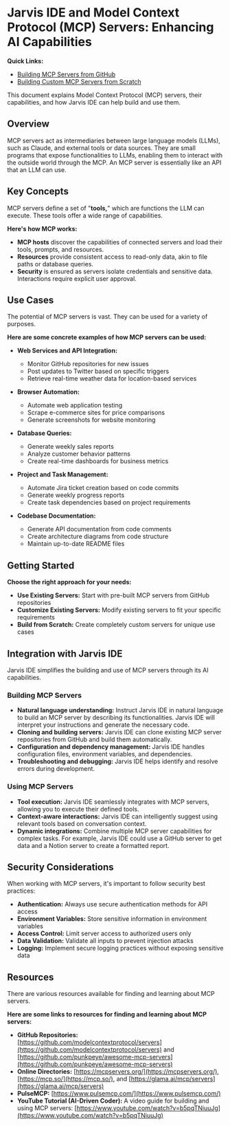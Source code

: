 # Jarvis IDE and Model Context Protocol (MCP) Servers: Enhancing AI Capabilities

**Quick Links:**

-   [Building MCP Servers from GitHub](mcp-server-from-github.md)
-   [Building Custom MCP Servers from Scratch](mcp-server-from-scratch.md)

This document explains Model Context Protocol (MCP) servers, their capabilities, and how Jarvis IDE can help build and use them.

## Overview

MCP servers act as intermediaries between large language models (LLMs), such as Claude, and external tools or data sources. They are small programs that expose functionalities to LLMs, enabling them to interact with the outside world through the MCP. An MCP server is essentially like an API that an LLM can use.

## Key Concepts

MCP servers define a set of "**tools,**" which are functions the LLM can execute. These tools offer a wide range of capabilities.

**Here's how MCP works:**

-   **MCP hosts** discover the capabilities of connected servers and load their tools, prompts, and resources.
-   **Resources** provide consistent access to read-only data, akin to file paths or database queries.
-   **Security** is ensured as servers isolate credentials and sensitive data. Interactions require explicit user approval.

## Use Cases

The potential of MCP servers is vast. They can be used for a variety of purposes.

**Here are some concrete examples of how MCP servers can be used:**

-   **Web Services and API Integration:**

    -   Monitor GitHub repositories for new issues
    -   Post updates to Twitter based on specific triggers
    -   Retrieve real-time weather data for location-based services

-   **Browser Automation:**

    -   Automate web application testing
    -   Scrape e-commerce sites for price comparisons
    -   Generate screenshots for website monitoring

-   **Database Queries:**

    -   Generate weekly sales reports
    -   Analyze customer behavior patterns
    -   Create real-time dashboards for business metrics

-   **Project and Task Management:**

    -   Automate Jira ticket creation based on code commits
    -   Generate weekly progress reports
    -   Create task dependencies based on project requirements

-   **Codebase Documentation:**
    -   Generate API documentation from code comments
    -   Create architecture diagrams from code structure
    -   Maintain up-to-date README files

## Getting Started

**Choose the right approach for your needs:**

-   **Use Existing Servers:** Start with pre-built MCP servers from GitHub repositories
-   **Customize Existing Servers:** Modify existing servers to fit your specific requirements
-   **Build from Scratch:** Create completely custom servers for unique use cases

## Integration with Jarvis IDE

Jarvis IDE simplifies the building and use of MCP servers through its AI capabilities.

### Building MCP Servers

-   **Natural language understanding:** Instruct Jarvis IDE in natural language to build an MCP server by describing its functionalities. Jarvis IDE will interpret your instructions and generate the necessary code.
-   **Cloning and building servers:** Jarvis IDE can clone existing MCP server repositories from GitHub and build them automatically.
-   **Configuration and dependency management:** Jarvis IDE handles configuration files, environment variables, and dependencies.
-   **Troubleshooting and debugging:** Jarvis IDE helps identify and resolve errors during development.

### Using MCP Servers

-   **Tool execution:** Jarvis IDE seamlessly integrates with MCP servers, allowing you to execute their defined tools.
-   **Context-aware interactions:** Jarvis IDE can intelligently suggest using relevant tools based on conversation context.
-   **Dynamic integrations:** Combine multiple MCP server capabilities for complex tasks. For example, Jarvis IDE could use a GitHub server to get data and a Notion server to create a formatted report.

## Security Considerations

When working with MCP servers, it's important to follow security best practices:

-   **Authentication:** Always use secure authentication methods for API access
-   **Environment Variables:** Store sensitive information in environment variables
-   **Access Control:** Limit server access to authorized users only
-   **Data Validation:** Validate all inputs to prevent injection attacks
-   **Logging:** Implement secure logging practices without exposing sensitive data

## Resources

There are various resources available for finding and learning about MCP servers.

**Here are some links to resources for finding and learning about MCP servers:**

-   **GitHub Repositories:** [https://github.com/modelcontextprotocol/servers](https://github.com/modelcontextprotocol/servers) and [https://github.com/punkpeye/awesome-mcp-servers](https://github.com/punkpeye/awesome-mcp-servers)
-   **Online Directories:** [https://mcpservers.org/](https://mcpservers.org/), [https://mcp.so/](https://mcp.so/), and [https://glama.ai/mcp/servers](https://glama.ai/mcp/servers)
-   **PulseMCP:** [https://www.pulsemcp.com/](https://www.pulsemcp.com/)
-   **YouTube Tutorial (AI-Driven Coder):** A video guide for building and using MCP servers: [https://www.youtube.com/watch?v=b5pqTNiuuJg](https://www.youtube.com/watch?v=b5pqTNiuuJg)
